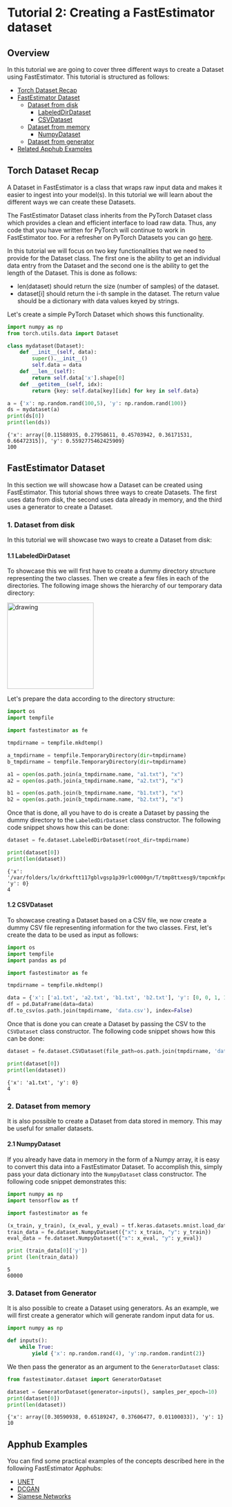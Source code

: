 # Tutorial 2: Creating a FastEstimator dataset

## Overview
In this tutorial we are going to cover three different ways to create a Dataset using FastEstimator. This tutorial is structured as follows:

* [Torch Dataset Recap](./tutorials/beginner/t02_dataset#t02Recap)
* [FastEstimator Dataset](./tutorials/beginner/t02_dataset#t02FEDS)
    * [Dataset from disk](./tutorials/beginner/t02_dataset#t02Disk)
        * [LabeledDirDataset](./tutorials/beginner/t02_dataset#t02LDirDs)
        * [CSVDataset](./tutorials/beginner/t02_dataset#t02CSVDS)
    * [Dataset from memory](./tutorials/beginner/t02_dataset#t02Memory)
        * [NumpyDataset](./tutorials/beginner/t02_dataset#t02Numpy)
    * [Dataset from generator](./tutorials/beginner/t02_dataset#t02Generator)
* [Related Apphub Examples](./tutorials/beginner/t02_dataset#t02Apphub)

<a id='t02Recap'></a>

##  Torch Dataset Recap

A Dataset in FastEstimator is a class that wraps raw input data and makes it easier to ingest into your model(s). In this tutorial we will learn about the different ways we can create these Datasets.

The FastEstimator Dataset class inherits from the PyTorch Dataset class which provides a clean and efficient interface to load raw data. Thus, any code that you have written for PyTorch will continue to work in FastEstimator too. For a refresher on PyTorch Datasets you can go [here](https://pytorch.org/tutorials/beginner/data_loading_tutorial.html).

In this tutorial we will focus on two key functionalities that we need to provide for the Dataset class. The first one is the ability to get an individual data entry from the Dataset and the second one is the ability to get the length of the Dataset. This is done as follows:

* len(dataset) should return the size (number of samples) of the dataset.
* dataset[i] should return the i-th sample in the dataset. The return value should be a dictionary with data values keyed by strings.

Let's create a simple PyTorch Dataset which shows this functionality.


```python
import numpy as np
from torch.utils.data import Dataset

class mydataset(Dataset):
    def __init__(self, data):
        super().__init__()
        self.data = data
    def __len__(self):
        return self.data['x'].shape[0]
    def __getitem__(self, idx):
        return {key: self.data[key][idx] for key in self.data}

a = {'x': np.random.rand(100,5), 'y': np.random.rand(100)}
ds = mydataset(a)
print(ds[0])
print(len(ds))
```

    {'x': array([0.11588935, 0.27958611, 0.45703942, 0.36171531, 0.66472315]), 'y': 0.5592775462425909}
    100


<a id='t02FEDS'></a>

## FastEstimator Dataset

In this section we will showcase how a Dataset can be created using FastEstimator. This tutorial shows three ways to create Datasets. The first uses data from disk, the second uses data already in memory, and the third uses a generator to create a Dataset.

<a id='t02Disk'></a>

### 1. Dataset from disk

In this tutorial we will showcase two ways to create a Dataset from disk:

<a id='t02LDirDs'></a>

#### 1.1 LabeledDirDataset

To showcase this we will first have to create a dummy directory structure representing the two classes. Then we create a few files in each of the directories. The following image shows the hierarchy of our temporary data directory:

<img src="assets/branches/r1.0/tutorial/../resources/t02_dataset_folder_structure.png" alt="drawing" width="200"/>

Let's prepare the data according to the directory structure:


```python
import os
import tempfile

import fastestimator as fe

tmpdirname = tempfile.mkdtemp()

a_tmpdirname = tempfile.TemporaryDirectory(dir=tmpdirname)
b_tmpdirname = tempfile.TemporaryDirectory(dir=tmpdirname)

a1 = open(os.path.join(a_tmpdirname.name, "a1.txt"), "x")
a2 = open(os.path.join(a_tmpdirname.name, "a2.txt"), "x")

b1 = open(os.path.join(b_tmpdirname.name, "b1.txt"), "x")
b2 = open(os.path.join(b_tmpdirname.name, "b2.txt"), "x")
```

Once that is done, all you have to do is create a Dataset by passing the dummy directory to the `LabeledDirDataset` class constructor. The following code snippet shows how this can be done:


```python
dataset = fe.dataset.LabeledDirDataset(root_dir=tmpdirname)

print(dataset[0])
print(len(dataset))
```

    {'x': '/var/folders/lx/drkxftt117gblvgsp1p39rlc0000gn/T/tmp8ttxesg9/tmpcmkfpq_n/a1.txt', 'y': 0}
    4


<a id='t02CSVDS'></a>

#### 1.2 CSVDataset

To showcase creating a Dataset based on a CSV file, we now create a dummy CSV file representing information for the two classes. First, let's create the data to be used as input as follows:


```python
import os
import tempfile
import pandas as pd

import fastestimator as fe

tmpdirname = tempfile.mkdtemp()

data = {'x': ['a1.txt', 'a2.txt', 'b1.txt', 'b2.txt'], 'y': [0, 0, 1, 1]}
df = pd.DataFrame(data=data)
df.to_csv(os.path.join(tmpdirname, 'data.csv'), index=False)
```

Once that is done you can create a Dataset by passing the CSV to the `CSVDataset` class constructor. The following code snippet shows how this can be done:


```python
dataset = fe.dataset.CSVDataset(file_path=os.path.join(tmpdirname, 'data.csv'))

print(dataset[0])
print(len(dataset))
```

    {'x': 'a1.txt', 'y': 0}
    4


<a id='t02Memory'></a>

### 2. Dataset from memory

It is also possible to create a Dataset from data stored in memory. This may be useful for smaller datasets.

<a id='t02Numpy'></a>

#### 2.1 NumpyDataset

If you already have data in memory in the form of a Numpy array, it is easy to convert this data into a FastEstimator Dataset. To accomplish this, simply pass your data dictionary into the `NumpyDataset` class constructor. The following code snippet demonstrates this:


```python
import numpy as np
import tensorflow as tf

import fastestimator as fe

(x_train, y_train), (x_eval, y_eval) = tf.keras.datasets.mnist.load_data()
train_data = fe.dataset.NumpyDataset({"x": x_train, "y": y_train})
eval_data = fe.dataset.NumpyDataset({"x": x_eval, "y": y_eval})

print (train_data[0]['y'])
print (len(train_data))
```

    5
    60000


<a id='t02Generator'></a>

### 3. Dataset from Generator

It is also possible to create a Dataset using generators. As an example, we will first create a generator which will generate random input data for us.


```python
import numpy as np

def inputs():
    while True:
        yield {'x': np.random.rand(4), 'y':np.random.randint(2)}
```

We then pass the generator as an argument to the `GeneratorDataset` class:


```python
from fastestimator.dataset import GeneratorDataset

dataset = GeneratorDataset(generator=inputs(), samples_per_epoch=10)
print(dataset[0])
print(len(dataset))
```

    {'x': array([0.30590938, 0.65189247, 0.37606477, 0.01100033]), 'y': 1}
    10


<a id='t02Apphub'></a>

## Apphub Examples
You can find some practical examples of the concepts described here in the following FastEstimator Apphubs:

* [UNET](./examples/semantic_segmentation/unet)
* [DCGAN](./examples/image_generation/dcgan)
* [Siamese Networks](./examples/one_shot_learning/siamese)
